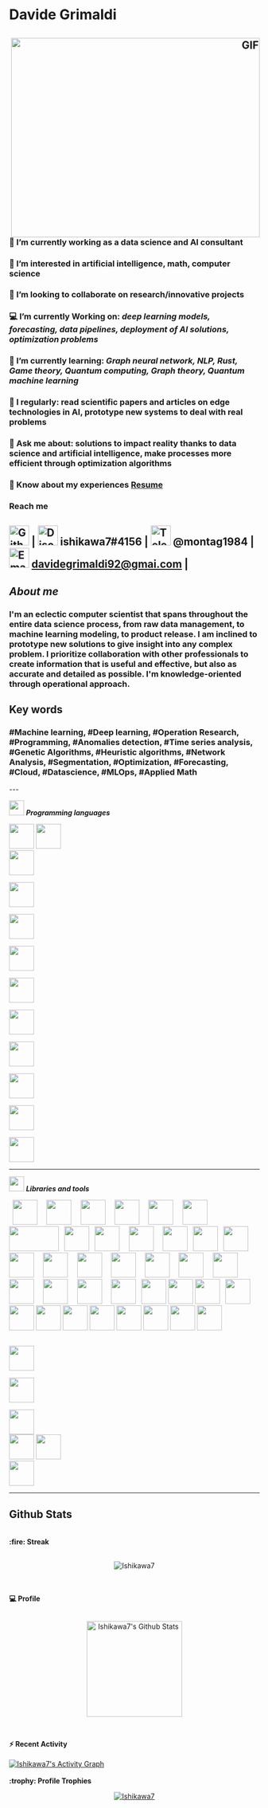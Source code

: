 <h1 align="left">
	Davide Grimaldi
	<h2 align="left">
		<p align="left"">
		<i></i>
		</p>
		<a target="_blank" align="right">
  		<img align="right" top="1000" height="400" width="500" alt="GIF" src=https://cdn.analyticsvidhya.com/wp-content/uploads/2020/02/ANN-Graph.gif>
		</a>
	</h2>
</h1>
<p align="left"> 

### 🔭 I’m currently working as a data science and AI consultant

### 👀 I’m interested in artificial intelligence, math, computer science

### 💞️ I’m looking to collaborate on research/innovative projects

### 💻 I’m currently Working on: *deep learning models, forecasting, data pipelines, deployment of AI solutions, optimization problems*

### 🌱 I’m currently learning: *Graph neural network, NLP, Rust, Game theory, Quantum computing, Graph theory, Quantum machine learning*

### 📝 I regularly: read scientific papers and articles on edge technologies in AI, prototype new systems to deal with real problems

### 💬 Ask me about: solutions to impact reality thanks to data science and artificial intelligence, make processes more efficient through optimization algorithms

### 📄 Know about my experiences <a href="https://github.com/Ishikawa7/Me.io/blob/master/resume.pdf" target="blank">Resume</a>
</p>

### Reach me 
[<img src='https://cdn.jsdelivr.net/npm/simple-icons@3.0.1/icons/github.svg' alt='Github' height='40'>](https://github.com/Ishikawa7)  | 
<img src='https://cdn.jsdelivr.net/npm/simple-icons@3.0.1/icons/discord.svg' alt='Discord' height='40'> ishikawa7#4156  | 
<img src='https://cdn.jsdelivr.net/npm/simple-icons@3.0.1/icons/telegram.svg' alt='Telegram' height='40'> @montag1984  | 
<img src='https://cdn.jsdelivr.net/npm/simple-icons@3.0.1/icons/gmail.svg' alt='Email' height='40'> davidegrimaldi92@gmai.com  |											   
---								       
<h2 align="left">
		<p align="left"">
			<i>About me</i>
		</p>
</h2>

<h3 align="left">
<p align="left">

I'm an eclectic computer scientist that spans throughout the entire data science process, from raw data management, to machine learning modeling, to product release. I am inclined to prototype new solutions to give insight into any complex problem. I prioritize collaboration with other professionals to create information that is useful and effective, but also as accurate and detailed as possible. I'm knowledge-oriented through operational approach.
</p>
</h3>

## Key words
<h3 align="left">
<p align="left">
#Machine learning, #Deep learning, #Operation Research, #Programming, #Anomalies detection, #Time series analysis, #Genetic Algorithms, #Heuristic algorithms, #Network Analysis, #Segmentation, #Optimization, #Forecasting, #Cloud, #Datascience, #MLOps, #Applied Math
</p>
</h3>
---
<br/>

<img src="https://media.giphy.com/media/iY8CRBdQXODJSCERIr/giphy.gif" width="30px">&nbsp;***Programming languages***
<p align="left">
  
  <code><img height="50" src="https://www.devacademy.es/wp-content/uploads/2018/10/python-logo-150x150.png"></code>
  <code><img height="50" src="https://i.iinfo.cz/images/531/cython-1.png"></code>
  <code> <img height="50" src="https://www.mycplus.com/mycplus/wp-content/uploads/2020/04/c_logo-150x150.png"> </code>
  <code> <img height="50" src="https://brandslogos.com/wp-content/uploads/images/large/c-logo.png"> </code>
  <code> <img height="50" src="https://code.gestiolex.it/wp-content/uploads/2016/09/SQL_logo1-300x300-150x150.png"> </code>
  <code> <img height="50" src="https://www.vippng.com/png/detail/239-2390920_images-rust-lang-ar21-rust-programming-language.png"> </code>
  <code> <img height="50" src="https://media.if-not-true-then-false.com/2010/02/java-logo.png"> </code>
  <code> <img height="50" src="https://s3-us-west-2.amazonaws.com/oww-files-thumb/7/7e/Latex_logo_bw.gif/200px-Latex_logo_bw.gif"> </code>
  <code> <img height="50" src="https://goering.io/images/tools/bash-logo.png"> </code>
  <code> <img height="50" src="https://logos-download.com/wp-content/uploads/2019/01/JavaScript_Logo-136x136.png"> </code>
  <code> <img height="50" src="https://www.images.cybrosys.com/images/sc-csharp.png"> </code>
  <code> <img height="50" src="https://canvas.rutgers.edu/wp-content/uploads/2020/07/mathlab_logo.png"> </code>
  

  <hr>
<p align="center">

<img src="https://media.giphy.com/media/iY8CRBdQXODJSCERIr/giphy.gif" width="30px">&nbsp;***Libraries and tools***
<p align="left">
  <code> <img height="50" src="https://upload.wikimedia.org/wikipedia/commons/thumb/e/ed/Pandas_logo.svg/768px-Pandas_logo.svg.png"> </code>
  <code> <img height="50" src="https://www.vectorlogo.zone/logos/numpy/numpy-ar21.svg"> </code>
  <code> <img height="50" src="https://www.firelinescience.com/wp-content/uploads/2019/09/SciPy-Logo.png"> </code>
  <code> <img height="50" src="https://seeklogo.com/images/S/scikit-learn-logo-8766D07E2E-seeklogo.com.png"> </code>
  <code> <img height="50" src="https://www.vectorlogo.zone/logos/tensorflow/tensorflow-ar21.svg"> </code>
  <code> <img height="50" src="https://helve-blog.com/images/icon/keras.png"> </code>
  <code> <img height="50" src="https://matplotlib.org/2.2.5/_images/sphx_glr_logos2_001.png" width='100'> </code>
  <code><img height="50" src="https://user-images.githubusercontent.com/315810/92159303-30d41100-edfb-11ea-8107-1c5352202571.png"></code>
  <code> <img height="50" src="https://miro.medium.com/fit/c/160/160/1*LU8DrYH0werAkSh2K9VPDg.png"> </code>
  <code> <img height="50" src="https://i0.wp.com/www.startupof.me/wp-content/uploads/2020/09/Tableau-logo.jpg?resize=150%2C150&ssl=1"> </code>
  <code> <img height="50" src="https://res.cloudinary.com/apideck/image/upload/v1554720124/catalog/flourish/icon128x128.jpg"> </code>
  <code><img height="50" src="https://www.knewledge.com/wp-content/uploads/2019/08/google-data-studio-logo.png"></code>
  <code> <img height="50" src="https://helve-blog.com/images/icon/pyomo.png"> </code>
  <code> <img height="50" src="https://www.wenjiangs.com/wp-content/uploads/2020/12/networkx.jpg"> </code>
  <code> <img height="50" src="https://ekhuftai.files.wordpress.com/2020/12/131930211_211300827251462_3976120775449948937_n.jpg"> </code>
  <code> <img height="50" src="https://dab1nmslvvntp.cloudfront.net/wp-content/uploads/2009/05/068-wolfram-alpha-logo.png"> </code>
  <code> <img height="50" src="https://www.vectorlogo.zone/logos/mysql/mysql-ar21.svg"> </code>
  <code> <img height="50" src="https://www.pngfind.com/pngs/m/62-626352_png-format-flask-python-logo-transparent-png.png"> </code>
  <code> <img height="50" src="https://xdeb.net/images/django_logo.png"> </code>
  <code> <img height="50" src="https://i1.wp.com/www.technosap.com/wp-content/uploads/2018/10/selenium-tutorial.jpg?resize=184%2C184&ssl=1"> </code>
  <code> <img height="50" src="https://i0.wp.com/arstech.net/wp-content/uploads/2019/08/docker.png?w=180&ssl=1"> </code>
  <code> <img height="50" src="https://www.arangodb.com/wp-content/uploads/2019/03/Kubernetes-Logo.png"> </code>
  <code> <img height="50" src="https://www.fortinet.com/content/dam/fortinet/images/icons/alliances/logos/logo-google-cloud.jpg"> </code>
  <code> <img height="50" src="https://dist.neo4j.com/wp-content/uploads/20191222124251/neo4j-inc-company-name-change.png"> </code>
  <code><img height="50" src="https://mlflow.org/docs/0.2.1/_static/MLflow-logo-final-black.png"></code>
  <code><img height="50" src="https://miro.medium.com/max/432/1*dTrIcbxzVvVqtev-b_US9Q.png"></code>
  <code><img height="50" src="https://dataschool.com/assets/images/sql-optimization/bigquery/bigQuery.png"></code>
  <code> <img height="50" src="https://photo.isu.pub/databricks/photo_large.jpg"></code>
  <code><img height="50" src="https://upload.wikimedia.org/wikipedia/commons/thumb/e/ea/Spark-logo-192x100px.png/150px-Spark-logo-192x100px.png"></code>
  <code><img height="50" src="https://lizard.net/uploads/sites/4/Plotly-dash-logo.png"></code>
  <code><img height="50" src="https://res.cloudinary.com/practicaldev/image/fetch/s--vBB9KCW4--/c_imagga_scale,f_auto,fl_progressive,h_420,q_auto,w_1000/https://dev-to-uploads.s3.amazonaws.com/i/twfkvzk83m0cpjwz26js.png"></code>
  <code><img height="50" src="https://1000marcas.net/wp-content/uploads/2021/06/SQLite-Logo-768x480.png"></code>
  <code><img height="50" src="http://blog.paralleldots.com/wp-content/uploads/2017/02/xgboost.png"></code>
  <code><img height="50" src="https://lh3.googleusercontent.com/JJsz07dF8nyLcUM535tSdPBaEZkUpDwR5O-FXhXlyssAqiAc9nMTmEIad6MhJpPdtzkg"></code>
  <code><img height="50" src="https://images.ctfassets.net/9lml4v34yheh/5SFUKN35s4cvuRBaOmwKNk/f5d616619b7f3694895f4e0744cea415/68747470733a2f2f666173746170692e7469616e676f6c6f2e636f6d2f696d672f6c6f676f2d6d617267696e2f6c6f676f2d7465616c2e706e67.png?w=1024&q=50"></code>
  <code><img height="50" src="https://miro.medium.com/v2/resize:fit:4000/0*xkP5OBGir3Pxs-np.png"></code>
	
	
  <code> <img height="50" src="https://images.techhive.com/images/article/2014/11/git-logo-100533164-small.jpg"> </code>
  <code> <img height="50" src="https://www.softzone.es/app/uploads-softzone.es/2017/05/Logo-Microsoft-Visual-Studio-Code-150x150.png"> </code>
  <code> <img height="50" src="https://www.vectorlogo.zone/logos/jupyter/jupyter-ar21.svg"> </code>
  <code><img height="50" src="https://major.io/wp-content/uploads/2014/08/github-150x150.png"></code>
  <code><img height="50" src="https://www.androidauthority.com/wp-content/uploads/2017/03/kaggle-440x200.png"></code>
  <code> <img height="50" src="https://lh3.googleusercontent.com/-LsYNiQN8LtY/UWiONaNlAvI/AAAAAAAAUEA/RLs4UXg6MWQ/s197/Ubuntu-Logo-1.jpg"> </code>

  <hr>
<p align="center">

## Github Stats
<br>
  <summary><b>:fire: Streak</b></summary>
<br/>
<p align="center"><img src="https://github-readme-streak-stats.herokuapp.com/?user=Ishikawa7&count_private=true" alt="Ishikawa7" /></p>

<br>
<br>
  <summary><b>💻 Profile</b></summary>
<br/>
  <p align="center">
    <a href="https://github.com/Ishikawa7/github-readme-stats"><img alt="Ishikawa7's Github Stats" src="https://github-readme-stats.vercel.app/api?username=Ishikawa7&show_icons=true&count_private=true" height="192px"/></a>
<br/>

&nbsp;

<summary><b>⚡ Recent Activity</b></summary>
  <br/>
   <a href="https://github.com/Ishikawa7">
	   <img alt="Ishikawa7's Activity Graph" src="https://github-readme-activity-graph.cyclic.app/graph?username=Ishikawa7&custom_title=Ishikawa7's%20Contribution%20Graph&theme=github" />
   </a>
  <br/>

<br/> 

<summary><b>:trophy: Profile Trophies</b></summary>

<p align="center"> <a href="https://github.com/ryo-ma/github-profile-trophy"><img src="https://github-profile-trophy.vercel.app/?username=Ishikawa7&layout=compact" alt="Ishikawa7" /></a></p>
